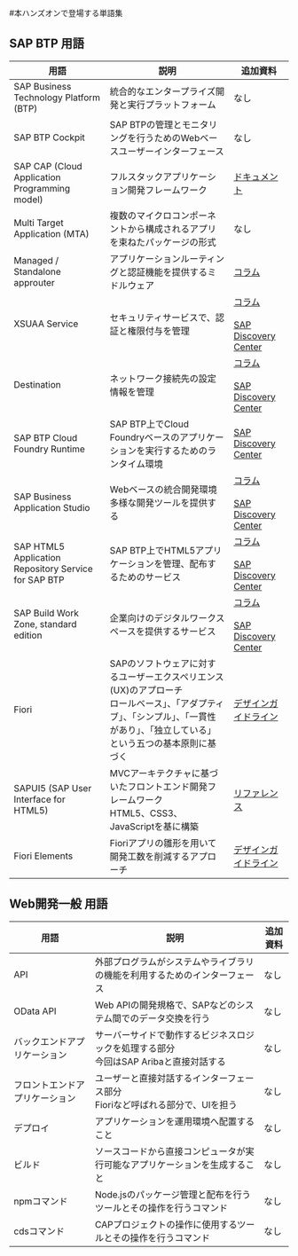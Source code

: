 #本ハンズオンで登場する単語集

## SAP BTP 用語

| 用語                                 | 説明                                             | 追加資料 |
|--------------------------------------|--------------------------------------------------|----------|
| SAP Business Technology Platform (BTP) | 統合的なエンタープライズ開発と実行プラットフォーム       | なし      |
| SAP BTP Cockpit         | SAP BTPの管理とモニタリングを行うためのWebベースユーザーインターフェース                   | なし  |
| SAP CAP (Cloud Application Programming model)  | フルスタックアプリケーション開発フレームワーク       | [ドキュメント](https://cap.cloud.sap/docs/get-started/hello-world)      |
| Multi Target Application (MTA)       | 複数のマイクロコンポーネントから構成されるアプリを束ねたパッケージの形式 | なし      |
| Managed / Standalone approuter       | アプリケーションルーティングと認証機能を提供するミドルウェア | [コラム](./03_コラム/04_managedApprouter.md)      |
| XSUAA Service                                | セキュリティサービスで、認証と権限付与を管理      | [コラム](./03_コラム/06_XSUAA_Destination.md) <br><br> [SAP Discovery Center](https://discovery-center.cloud.sap/serviceCatalog/authorization-and-trust-management-service?region=all) |
| Destination                    | ネットワーク接続先の設定情報を管理                | [コラム](./03_コラム/06_XSUAA_Destination.md) <br><br> [SAP Discovery Center](https://discovery-center.cloud.sap/serviceCatalog/authorization-and-trust-management-service?region=all)      |
| SAP BTP Cloud Foundry Runtime              | SAP BTP上でCloud Foundryベースのアプリケーションを実行するためのランタイム環境               |  [SAP Discovery Center](https://discovery-center.cloud.sap/serviceCatalog/cloud-foundry-runtime?region=all)  |
| SAP Business Application Studio            | Webベースの統合開発環境 <br> 多様な開発ツールを提供する   | [コラム](./03_コラム/01_DevSpace.md) <br><br> [SAP Discovery Center](https://discovery-center.cloud.sap/serviceCatalog/business-application-studio?region=all)    |
| SAP HTML5 Application Repository Service for SAP BTP | SAP BTP上でHTML5アプリケーションを管理、配布するためのサービス  | [コラム](./03_コラム/04_managedApprouter.md) <br><br> [SAP Discovery Center](https://discovery-center.cloud.sap/serviceCatalog/html5-application-repository-service?region=all) |
| SAP Build Work Zone, standard edition             | 企業向けのデジタルワークスペースを提供するサービス | [コラム](./03_コラム/04_managedApprouter.md) <br><br> [SAP Discovery Center](https://discovery-center.cloud.sap/serviceCatalog/sap-build-work-zone-standard-edition?region=all)    |
| Fiori | SAPのソフトウェアに対するユーザーエクスペリエンス(UX)のアプローチ <br> ロールベース」、「アダプティブ」、「シンプル」、「一貫性があり」、「独立している」という五つの基本原則に基づく | [デザインガイドライン](https://experience.sap.com/fiori-design-web/)|
| SAPUI5 (SAP User Interface for HTML5) | MVCアーキテクチャに基づいたフロントエンド開発フレームワーク <br> HTML5、CSS3、JavaScriptを基に構築 | [リファレンス](https://sapui5.hana.ondemand.com/)|
| Fiori Elements            | Fioriアプリの雛形を用いて開発工数を削減するアプローチ | [デザインガイドライン](https://experience.sap.com/fiori-design-web/smart-templates/)   |


## Web開発一般 用語

| 用語                                 | 説明                                             | 追加資料 |
|--------------------------------------|--------------------------------------------------|----------|
| API  | 外部プログラムがシステムやライブラリの機能を利用するためのインターフェース                   | なし                                               |
| OData API   | Web APIの開発規格で、SAPなどのシステム間でのデータ交換を行う                               | なし |
| バックエンドアプリケーション                   | サーバーサイドで動作するビジネスロジックを処理する部分 <br> 今回はSAP Aribaと直接対話する   | なし      |
| フロントエンドアプリケーション                   | ユーザーと直接対話するインターフェース部分 <br> Fioriなど呼ばれる部分で、UIを担う       | なし      |
| デプロイ                             | アプリケーションを運用環境へ配置すること                  | なし      |
| ビルド                               | ソースコードから直接コンピュータが実行可能なアプリケーションを生成すること  | なし      |
| npmコマンド                          | Node.jsのパッケージ管理と配布を行うツールとその操作を行うコマンド   | なし      |
| cdsコマンド                          | CAPプロジェクトの操作に使用するツールとその操作を行うコマンド       | なし      |
